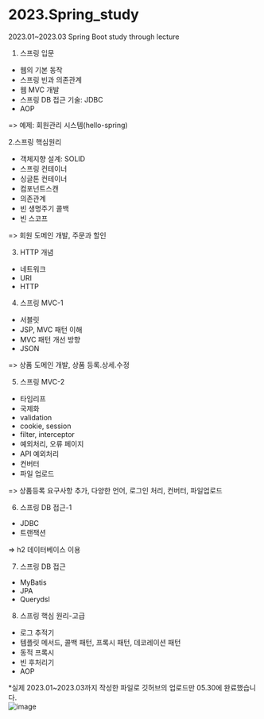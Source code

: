 # 2023.Spring_study
2023.01~2023.03 Spring Boot study through lecture

1. 스프링 입문
- 웹의 기본 동작
- 스프링 빈과 의존관계
- 웹 MVC 개발
- 스프링 DB 접근 기술: JDBC
- AOP

=> 예제: 회원관리 시스템(hello-spring)

2.스프링 핵심원리
- 객체지향 설계: SOLID
- 스프링 컨테이너
- 싱글톤 컨테이너
- 컴포넌트스캔
- 의존관계
- 빈 생명주기 콜백
- 빈 스코프

=> 회원 도메인 개발, 주문과 할인

3. HTTP 개념
- 네트워크
- URI
- HTTP

4. 스프링 MVC-1
- 서블릿
- JSP, MVC 패턴 이해
- MVC 패턴 개선 방향
- JSON

=> 상품 도메인 개발, 상품 등록.상세.수정

5. 스프링 MVC-2
- 타임리프
- 국제화
- validation
- cookie, session
- filter, interceptor
- 예외처리, 오류 페이지
- API 예외처리
- 컨버터
- 파일 업로드

=> 상품등록 요구사항 추가, 다양한 언어, 로그인 처리, 컨버터, 파일업로드

6. 스프링 DB 접근-1
- JDBC
- 트랜잭션

=> h2 데이터베이스 이용

7. 스프링 DB 접근
- MyBatis
- JPA
- Querydsl

8. 스프링 핵심 원리-고급
- 로그 추적기
- 템플릿 메서드, 콜백 패턴, 프록시 패턴, 데코레이션 패턴
- 동적 프록시
- 빈 후처리기
- AOP  
  
  
  
*실제 2023.01~2023.03까지 작성한 파일로 깃허브의 업로드만 05.30에 완료했습니다.  
![image](https://github.com/gaeun6883/2023.Spring_study/assets/93725108/75a643a8-65bd-406f-ba9b-6d77baa38adc)
